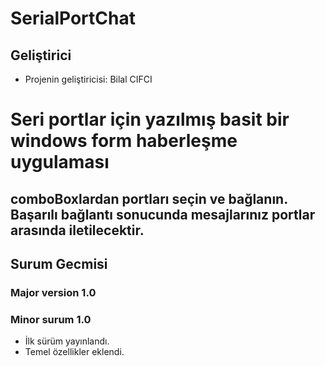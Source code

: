 # SerialPortChat
## Geliştirici
- Projenin geliştiricisi: Bilal CIFCI
# Seri portlar için yazılmış basit bir windows form haberleşme uygulaması
## comboBoxlardan portları seçin ve bağlanın. Başarılı bağlantı sonucunda mesajlarınız portlar arasında iletilecektir.
## Surum Gecmisi
### Major version 1.0
### Minor surum 1.0
- İlk sürüm yayınlandı.
- Temel özellikler eklendi.


